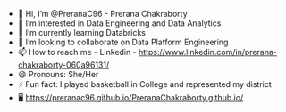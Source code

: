 - 👋 Hi, I’m @PreranaC96 - Prerana Chakraborty
- 👀 I’m interested in Data Engineering and Data Analytics
- 🌱 I’m currently learning Databricks
- 💞️ I’m looking to collaborate on Data Platform Engineering
- 📫 How to reach me - Linkedin - https://www.linkedin.com/in/prerana-chakraborty-060a96131/
- 😄 Pronouns: She/Her
- ⚡ Fun fact: I played basketball in College and represented my district
- 🖥️ https://preranac96.github.io/PreranaChakraborty.github.io/

<!---
PreranaC96/PreranaC96 is a ✨ special ✨ repository because its `README.md` (this file) appears on your GitHub profile.
You can click the Preview link to take a look at your changes.
--->
